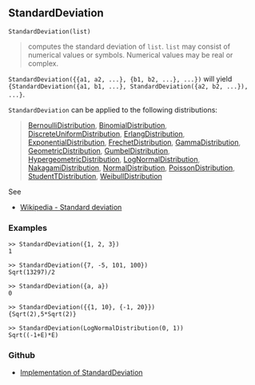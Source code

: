 ## StandardDeviation

```
StandardDeviation(list)
```

> computes the standard deviation of `list`. `list` may consist of numerical values or symbols. Numerical values may be real or complex.

`StandardDeviation({{a1, a2, ...}, {b1, b2, ...}, ...})` will yield
`{StandardDeviation({a1, b1, ...}, StandardDeviation({a2, b2, ...}), ...}`.

`StandardDeviation` can be applied to the following distributions:

> [BernoulliDistribution](BernoulliDistribution.md), [BinomialDistribution](BinomialDistribution.md), [DiscreteUniformDistribution](DiscreteUniformDistribution.md), [ErlangDistribution](ErlangDistribution.md), [ExponentialDistribution](ExponentialDistribution.md), [FrechetDistribution](FrechetDistribution.md), 
[GammaDistribution](GammaDistribution.md), [GeometricDistribution](GeometricDistribution.md), [GumbelDistribution](GumbelDistribution.md), [HypergeometricDistribution](HypergeometricDistribution.md), [LogNormalDistribution](LogNormalDistribution.md), [NakagamiDistribution](NakagamiDistribution.md), [NormalDistribution](NormalDistribution.md), 
[PoissonDistribution](PoissonDistribution.md), [StudentTDistribution](StudentTDistribution.md), [WeibullDistribution](WeibullDistribution.md) 

See
* [Wikipedia - Standard deviation](https://en.wikipedia.org/wiki/Standard_deviation)

### Examples

```
>> StandardDeviation({1, 2, 3})
1

>> StandardDeviation({7, -5, 101, 100})
Sqrt(13297)/2

>> StandardDeviation({a, a})  
0

>> StandardDeviation({{1, 10}, {-1, 20}})
{Sqrt(2),5*Sqrt(2)}

>> StandardDeviation(LogNormalDistribution(0, 1))
Sqrt((-1+E)*E)
```


### Github

* [Implementation of StandardDeviation](https://github.com/axkr/symja_android_library/blob/master/symja_android_library/matheclipse-core/src/main/java/org/matheclipse/core/builtin/StatisticsFunctions.java#L6702) 
